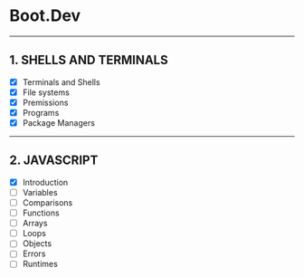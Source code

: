# Boot.Dev

---

## 1. SHELLS AND TERMINALS

- [x] Terminals and Shells
- [x] File systems
- [x] Premissions
- [x] Programs
- [x] Package Managers

---

## 2. JAVASCRIPT

- [x] Introduction
- [ ] Variables
- [ ] Comparisons
- [ ] Functions
- [ ] Arrays
- [ ] Loops
- [ ] Objects
- [ ] Errors
- [ ] Runtimes

